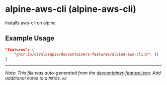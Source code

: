 
# alpine-aws-cli (alpine-aws-cli)

Installs aws-cli on alpine

## Example Usage

```json
"features": {
    "ghcr.io/cirolosapio/devcontainers-features/alpine-aws-cli:0": {}
}
```





---

_Note: This file was auto-generated from the [devcontainer-feature.json](https://github.com/cirolosapio/devcontainers-features/blob/main/src/alpine-aws-cli/devcontainer-feature.json).  Add additional notes to a `NOTES.md`._
